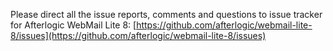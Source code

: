 Please direct all the issue reports, comments and questions to issue tracker for Afterlogic WebMail Lite 8:
[https://github.com/afterlogic/webmail-lite-8/issues](https://github.com/afterlogic/webmail-lite-8/issues)
